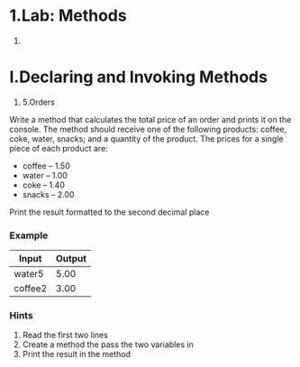 ﻿# 1.Lab: Methods

1.
# I.Declaring and Invoking Methods


1. 5.Orders

Write a method that calculates the total price of an order and prints it on the console. The method should receive one of the following products: coffee, coke, water, snacks; and a quantity of the product. The prices for a single piece of each product are:

- coffee – 1.50
- water – 1.00
- coke – 1.40
- snacks – 2.00

Print the result formatted to the second decimal place

### Example

| **Input** | **Output** |
| --- | --- |
| water5 | 5.00 |
| coffee2 | 3.00 |

### Hints

1. Read the first two lines
2. Create a method the pass the two variables in
3. Print the result in the method

